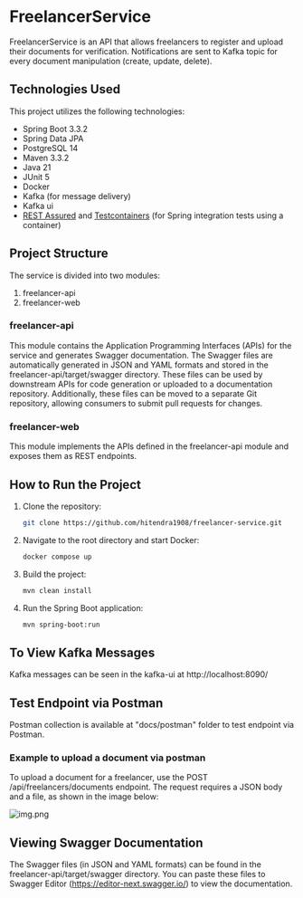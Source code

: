 # FreelancerService

FreelancerService is an API that allows freelancers to register and upload their documents for verification. Notifications are sent to Kafka topic for every document manipulation (create, update, delete).

## Technologies Used
This project utilizes the following technologies:
* Spring Boot 3.3.2
* Spring Data JPA
* PostgreSQL 14
* Maven 3.3.2
* Java 21
* JUnit 5
* Docker
* Kafka (for message delivery)
* Kafka ui
* [REST Assured](https://rest-assured.io/) and [Testcontainers](https://testcontainers.com/) (for Spring integration tests using a container)

## Project Structure
The service is divided into two modules:
1. freelancer-api
2. freelancer-web

### freelancer-api
This module contains the Application Programming Interfaces (APIs) for the service and generates Swagger documentation. The Swagger files are automatically generated in JSON and YAML formats and stored in the freelancer-api/target/swagger directory. These files can be used by downstream APIs for code generation or uploaded to a documentation repository. Additionally, these files can be moved to a separate Git repository, allowing consumers to submit pull requests for changes.

### freelancer-web
This module implements the APIs defined in the freelancer-api module and exposes them as REST endpoints.

## How to Run the Project

1. Clone the repository:
   ```sh
   git clone https://github.com/hitendra1908/freelancer-service.git

2. Navigate to the root directory and start Docker:
   ```sh
   docker compose up

3. Build the project:
   ```sh
   mvn clean install

4. Run the Spring Boot application:
   ```sh
   mvn spring-boot:run

## To View Kafka Messages
Kafka messages can be seen in the kafka-ui at http://localhost:8090/

## Test Endpoint via Postman
Postman collection is available at "docs/postman" folder to test endpoint via Postman.

### Example to upload a document via postman
To upload a document for a freelancer, use the POST /api/freelancers/documents endpoint. The request requires a JSON body and a file, as shown in the image below:

![img.png](img.png)

## Viewing Swagger Documentation
The Swagger files (in JSON and YAML formats) can be found in the freelancer-api/target/swagger directory. You can paste these files to Swagger Editor (https://editor-next.swagger.io/) to view the documentation.
